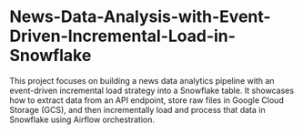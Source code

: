# News-Data-Analysis-with-Event-Driven-Incremental-Load-in-Snowflake
This project focuses on building a news data analytics pipeline with an event-driven incremental load strategy into a Snowflake table. It showcases how to extract data from an API endpoint, store raw files in Google Cloud Storage (GCS), and then incrementally load and process that data in Snowflake using Airflow orchestration.
